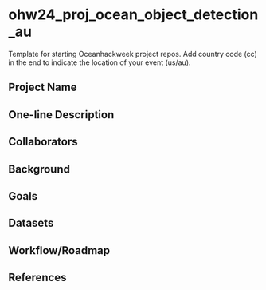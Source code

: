 # ohw24_proj_ocean_object_detection_au
Template for starting Oceanhackweek project repos. Add country code (cc) in the end to indicate the location of your event (us/au).

## Project Name

## One-line Description

## Collaborators

## Background

## Goals

## Datasets

## Workflow/Roadmap

## References
